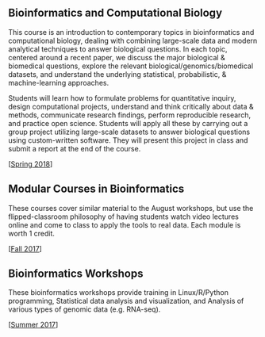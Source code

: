 ## Bioinformatics and Computational Biology
This course is an introduction to contemporary topics in bioinformatics and computational biology, dealing with combining large-scale data and modern analytical techniques to answer biological questions. In each topic, centered around a recent paper, we discuss the major biological & biomedical questions, explore the relevant biological/genomics/biomedical datasets, and understand the underlying statistical, probabilistic, & machine-learning approaches.

Students will learn how to formulate problems for quantitative inquiry, design computational projects, understand and think critically about data & methods, communicate research findings, perform reproducible research, and practice open science. Students will apply all these by carrying out a group project utilizing large-scale datasets to answer biological questions using custom-written software. They will present this project in class and submit a report at the end of the course.

\[[Spring 2018](compbio/spring2018.md)\]

## Modular Courses in Bioinformatics
These courses cover similar material to the August workshops, but use the flipped-classroom philosophy of having students watch video lectures online and come to class to apply the tools to real data. Each module is worth 1 credit.

\[[Fall 2017](bioinfomodules/fall2017.md)\]

## Bioinformatics Workshops
These bioinformatics workshops provide training in Linux/R/Python programming, Statistical data analysis and visualization, and Analysis of various types of genomic data (e.g. RNA-seq).

\[[Summer 2017](bioinfoworkshops/summer2017.md)\]
